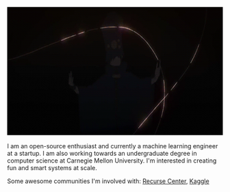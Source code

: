 <div align='center'>
  <img height=300 src='https://github.com/liaopeiyuan/liaopeiyuan/blob/master/boogiepop.gif?raw=true' />
</div>

I am an open-source enthusiast and currently a machine learning engineer at a startup. I am also working towards an undergraduate degree in computer science at Carnegie Mellon University. I'm interested in creating fun and smart systems at scale. 

Some awesome communities I'm involved with: [Recurse Center](https://recurse.com/), [Kaggle](https://kaggle.com/alexanderliao)
